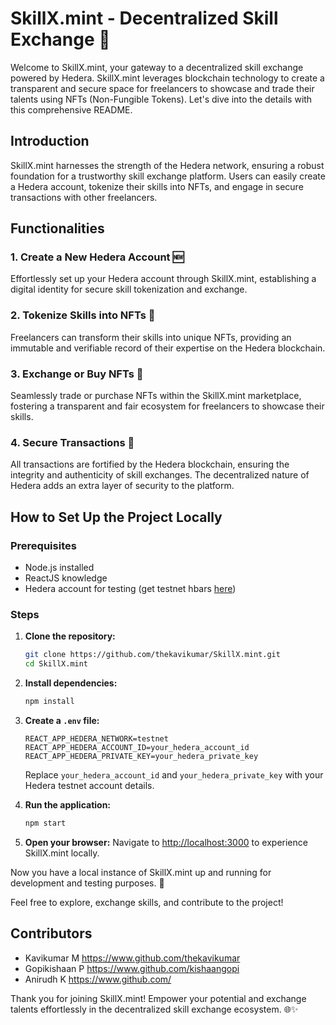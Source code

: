 # SkillX.mint - Decentralized Skill Exchange 🚀

Welcome to SkillX.mint, your gateway to a decentralized skill exchange powered by Hedera. SkillX.mint leverages blockchain technology to create a transparent and secure space for freelancers to showcase and trade their talents using NFTs (Non-Fungible Tokens). Let's dive into the details with this comprehensive README.

## Introduction

SkillX.mint harnesses the strength of the Hedera network, ensuring a robust foundation for a trustworthy skill exchange platform. Users can easily create a Hedera account, tokenize their skills into NFTs, and engage in secure transactions with other freelancers.

## Functionalities

### 1. Create a New Hedera Account 🆕

Effortlessly set up your Hedera account through SkillX.mint, establishing a digital identity for secure skill tokenization and exchange.

### 2. Tokenize Skills into NFTs 🎨

Freelancers can transform their skills into unique NFTs, providing an immutable and verifiable record of their expertise on the Hedera blockchain.

### 3. Exchange or Buy NFTs 💼

Seamlessly trade or purchase NFTs within the SkillX.mint marketplace, fostering a transparent and fair ecosystem for freelancers to showcase their skills.

### 4. Secure Transactions 🔐

All transactions are fortified by the Hedera blockchain, ensuring the integrity and authenticity of skill exchanges. The decentralized nature of Hedera adds an extra layer of security to the platform.

## How to Set Up the Project Locally

### Prerequisites

- Node.js installed
- ReactJS knowledge
- Hedera account for testing (get testnet hbars [here](https://portal.hedera.com/request/testnet-hbars))

### Steps

1. **Clone the repository:**

   ```bash
   git clone https://github.com/thekavikumar/SkillX.mint.git
   cd SkillX.mint
   ```

2. **Install dependencies:**

   ```bash
   npm install
   ```

3. **Create a `.env` file:**

   ```env
   REACT_APP_HEDERA_NETWORK=testnet
   REACT_APP_HEDERA_ACCOUNT_ID=your_hedera_account_id
   REACT_APP_HEDERA_PRIVATE_KEY=your_hedera_private_key
   ```

   Replace `your_hedera_account_id` and `your_hedera_private_key` with your Hedera testnet account details.

4. **Run the application:**

   ```bash
   npm start
   ```

5. **Open your browser:**
   Navigate to [http://localhost:3000](http://localhost:3000) to experience SkillX.mint locally.

Now you have a local instance of SkillX.mint up and running for development and testing purposes. 🚀

Feel free to explore, exchange skills, and contribute to the project!

## Contributors

- Kavikumar M <https://www.github.com/thekavikumar>
- Gopikishaan P <https://www.github.com/kishaangopi>
- Anirudh K <https://www.github.com/>

Thank you for joining SkillX.mint! Empower your potential and exchange talents effortlessly in the decentralized skill exchange ecosystem. 🌐✨
